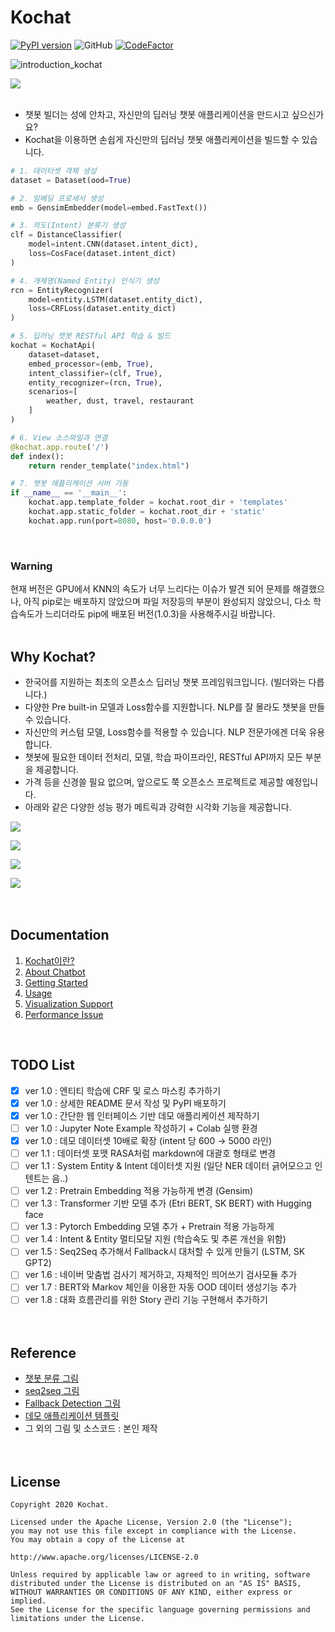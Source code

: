 # Kochat
[![PyPI version](https://badge.fury.io/py/kochat.svg)](https://badge.fury.io/py/kochat)
![GitHub](https://img.shields.io/github/license/gusdnd852/kochat)
[![CodeFactor](https://www.codefactor.io/repository/github/gusdnd852/kochat/badge)](https://www.codefactor.io/repository/github/gusdnd852/kochat)

![introduction_kochat](https://user-images.githubusercontent.com/38183241/85958000-1b8ed080-b9cd-11ea-99d6-69b472f3e2ff.jpg)
<br>

![](https://user-images.githubusercontent.com/38183241/86410173-4347a680-bcf5-11ea-9261-e272ad21ed36.gif)
<br><br>

- 챗봇 빌더는 성에 안차고, 자신만의 딥러닝 챗봇 애플리케이션을 만드시고 싶으신가요?
- Kochat을 이용하면 손쉽게 자신만의 딥러닝 챗봇 애플리케이션을 빌드할 수 있습니다.

```python
# 1. 데이터셋 객체 생성
dataset = Dataset(ood=True)

# 2. 임베딩 프로세서 생성
emb = GensimEmbedder(model=embed.FastText())

# 3. 의도(Intent) 분류기 생성
clf = DistanceClassifier(
    model=intent.CNN(dataset.intent_dict),                  
    loss=CosFace(dataset.intent_dict)                    
)

# 4. 개체명(Named Entity) 인식기 생성                                                     
rcn = EntityRecognizer(
    model=entity.LSTM(dataset.entity_dict),
    loss=CRFLoss(dataset.entity_dict)
)

# 5. 딥러닝 챗봇 RESTful API 학습 & 빌드
kochat = KochatApi(
    dataset=dataset, 
    embed_processor=(emb, True), 
    intent_classifier=(clf, True),
    entity_recognizer=(rcn, True), 
    scenarios=[
        weather, dust, travel, restaurant
    ]
)

# 6. View 소스파일과 연결                                                                                                        
@kochat.app.route('/')
def index():
    return render_template("index.html")

# 7. 챗봇 애플리케이션 서버 가동                                                          
if __name__ == '__main__':
    kochat.app.template_folder = kochat.root_dir + 'templates'
    kochat.app.static_folder = kochat.root_dir + 'static'
    kochat.app.run(port=8080, host='0.0.0.0')
```
<br>

### Warning
현재 버전은 GPU에서 KNN의 속도가 너무 느리다는 이슈가 발견 되어
문제를 해결했으나, 아직 pip로는 배포하지 않았으며 파일 저장등의 부분이
완성되지 않았으니, 다소 학습속도가 느리더라도 pip에 배포된 버전(1.0.3)을
사용해주시길 바랍니다. 
<br><br>

## Why Kochat?
- 한국어를 지원하는 최초의 오픈소스 딥러닝 챗봇 프레임워크입니다. (빌더와는 다릅니다.)
- 다양한 Pre built-in 모델과 Loss함수를 지원합니다. NLP를 잘 몰라도 챗봇을 만들 수 있습니다.
- 자신만의 커스텀 모델, Loss함수를 적용할 수 있습니다. NLP 전문가에겐 더욱 유용합니다.
- 챗봇에 필요한 데이터 전처리, 모델, 학습 파이프라인, RESTful API까지 모든 부분을 제공합니다.
- 가격 등을 신경쓸 필요 없으며, 앞으로도 쭉 오픈소스 프로젝트로 제공할 예정입니다.
- 아래와 같은 다양한 성능 평가 메트릭과 강력한 시각화 기능을 제공합니다.

![](https://user-images.githubusercontent.com/38183241/86397184-513dfd00-bcde-11ea-9540-aa56a24b6d9b.png)

![](https://user-images.githubusercontent.com/38183241/86397411-b8f44800-bcde-11ea-8b66-22423c12584c.png)

![](https://user-images.githubusercontent.com/38183241/86396855-b47b5f80-bcdd-11ea-9672-4adf0f0ed140.png)

![](https://user-images.githubusercontent.com/38183241/86323429-c62a1c00-bc77-11ea-9caf-ede65f4cbc6c.png)
<br><br><br>

## Documentation

1. [Kochat이란?](docs/01_kocaht_이란.md)
2. [About Chatbot](docs/02_about_chatbot.md)
3. [Getting Started](docs/03_getting_started.md)
4. [Usage](docs/04_usage.md)
5. [Visualization Support](docs/05_visualization_support.md)
6. [Performance Issue](docs/06_performance_issue.md)


<br>


## TODO List
- [x] ver 1.0 : 엔티티 학습에 CRF 및 로스 마스킹 추가하기 
- [x] ver 1.0 : 상세한 README 문서 작성 및 PyPI 배포하기
- [x] ver 1.0 : 간단한 웹 인터페이스 기반 데모 애플리케이션 제작하기
- [ ] ver 1.0 : Jupyter Note Example 작성하기 + Colab 실행 환경
- [x] ver 1.0 : 데모 데이터셋 10배로 확장 (intent 당 600 → 5000 라인)
- [ ] ver 1.1 : 데이터셋 포맷 RASA처럼 markdown에 대괄호 형태로 변경
- [ ] ver 1.1 : System Entity & Intent 데이터셋 지원 (일단 NER 데이터 긁어모으고 인텐트는 음..)
- [ ] ver 1.2 : Pretrain Embedding 적용 가능하게 변경 (Gensim)
- [ ] ver 1.3 : Transformer 기반 모델 추가 (Etri BERT, SK BERT) with Hugging face
- [ ] ver 1.3 : Pytorch Embedding 모델 추가 + Pretrain 적용 가능하게
- [ ] ver 1.4 : Intent & Entity 멀티모달 지원 (학습속도 및 추론 개선을 위함)
- [ ] ver 1.5 : Seq2Seq 추가해서 Fallback시 대처할 수 있게 만들기 (LSTM, SK GPT2)
- [ ] ver 1.6 : 네이버 맞춤법 검사기 제거하고, 자체적인 띄어쓰기 검사모듈 추가
- [ ] ver 1.7 : BERT와 Markov 체인을 이용한 자동 OOD 데이터 생성기능 추가
- [ ] ver 1.8 : 대화 흐름관리를 위한 Story 관리 기능 구현해서 추가하기
<br><br><br>

## Reference
- [챗봇 분류 그림](https://towardsdatascience.com/chatbots-are-cool-a-framework-using-python-part-1-overview-7c69af7a7439)
- [seq2seq 그림](https://mc.ai/implement-of-seq2seq-model/)
- [Fallback Detection 그림](https://docs.smartly.ai/docs/intent-detection)
- [데모 애플리케이션 템플릿](https://bootsnipp.com/snippets/ZlkBn)
- 그 외의 그림 및 소스코드 : 본인 제작
<br><br><br>

## License
```
Copyright 2020 Kochat.

Licensed under the Apache License, Version 2.0 (the "License");
you may not use this file except in compliance with the License.
You may obtain a copy of the License at

http://www.apache.org/licenses/LICENSE-2.0

Unless required by applicable law or agreed to in writing, software
distributed under the License is distributed on an "AS IS" BASIS,
WITHOUT WARRANTIES OR CONDITIONS OF ANY KIND, either express or implied.
See the License for the specific language governing permissions and
limitations under the License.
```
